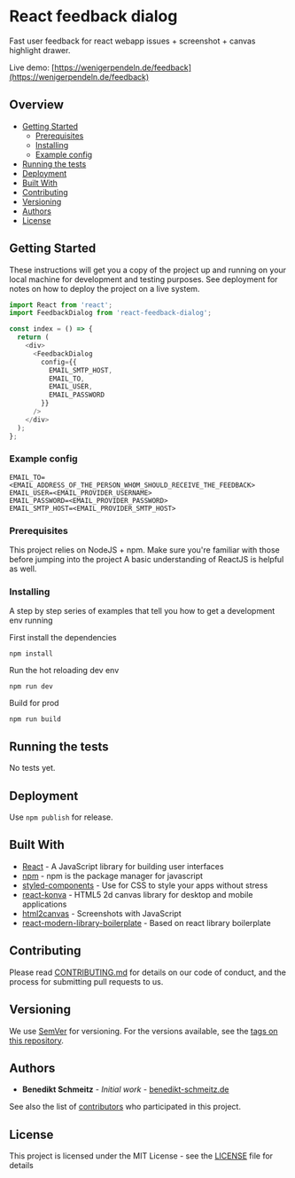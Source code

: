 # React feedback dialog

Fast user feedback for react webapp issues + screenshot + canvas highlight drawer.

Live demo: [https://wenigerpendeln.de/feedback](https://wenigerpendeln.de/feedback)

## Overview

- [Getting Started](#Getting-Started)
  - [Prerequisites](#Prerequisites)
  - [Installing](#Installing)
  - [Example config](#Example-config)
- [Running the tests](#Running-the-tests)
- [Deployment](#Deployment)
- [Built With](#Built-With)
- [Contributing](#Contributing)
- [Versioning](#Versioning)
- [Authors](#Authors)
- [License](#License)
  <!-- - [Acknowledgments](#Acknowledgments) -->

## Getting Started

These instructions will get you a copy of the project up and running on your local machine for development and testing purposes. See deployment for notes on how to deploy the project on a live system.

```javascript
import React from 'react';
import FeedbackDialog from 'react-feedback-dialog';

const index = () => {
  return (
    <div>
      <FeedbackDialog
        config={{
          EMAIL_SMTP_HOST,
          EMAIL_TO,
          EMAIL_USER,
          EMAIL_PASSWORD
        }}
      />
    </div>
  );
};
```

### Example config

```env
EMAIL_TO=<EMAIL_ADDRESS_OF_THE_PERSON_WHOM_SHOULD_RECEIVE_THE_FEEDBACK>
EMAIL_USER=<EMAIL_PROVIDER_USERNAME>
EMAIL_PASSWORD=<EMAIL_PROVIDER_PASSWORD>
EMAIL_SMTP_HOST=<EMAIL_PROVIDER_SMTP_HOST>
```

### Prerequisites

This project relies on NodeJS + npm.
Make sure you're familiar with those before jumping into the project
A basic understanding of ReactJS is helpful as well.

### Installing

A step by step series of examples that tell you how to get a development env running

First install the dependencies

```
npm install
```

Run the hot reloading dev env

```
npm run dev
```

Build for prod

```
npm run build
```

## Running the tests

No tests yet.

## Deployment

Use `npm publish` for release.

## Built With

- [React](https://reactjs.org/) - A JavaScript library for building user interfaces
- [npm](https://www.npmjs.com/) - npm is the package manager for javascript
- [styled-components](https://www.styled-components.com/) - Use for CSS to style your apps without stress
- [react-konva](https://konvajs.org/docs/react/) - HTML5 2d canvas library for desktop and mobile applications
- [html2canvas](https://html2canvas.hertzen.com/) - Screenshots with JavaScript
- [react-modern-library-boilerplate](https://github.com/transitive-bullshit/react-modern-library-boilerplate) - Based on react library boilerplate

## Contributing

Please read [CONTRIBUTING.md](https://gist.github.com/PurpleBooth/b24679402957c63ec426) for details on our code of conduct, and the process for submitting pull requests to us.

## Versioning

We use [SemVer](http://semver.org/) for versioning. For the versions available, see the [tags on this repository](https://github.com/benpetsch/feedback-dialog/tags).

## Authors

- **Benedikt Schmeitz** - _Initial work_ - [benedikt-schmeitz.de](https://benedikt-schmeitz.de)

See also the list of [contributors](https://github.com/your/project/contributors) who participated in this project.

## License

This project is licensed under the MIT License - see the [LICENSE](LICENSE) file for details

<!-- ## Acknowledgments

- Hat tip to anyone whose code was used
- Inspiration
- etc -->
